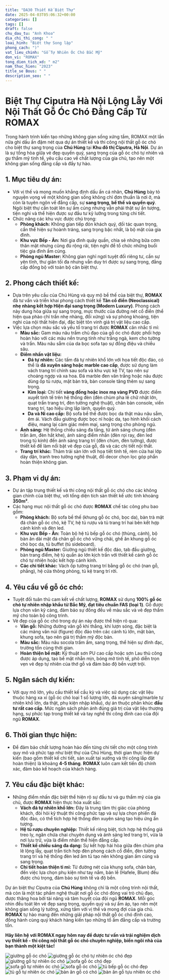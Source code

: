 ```yaml
---
title: "DA30 Thiết Kế Biệt Thự"
date: 2025-04-03T05:06:32+00:00
categories: []
tags: []
draft: false
chu_dau_tu: "Anh Khoa"
dia_chi_thi_cong: " "
loai_hinh: "Biệt thự Song lập"
phong_cach: ")"
vat_lieu_chinh: "Gỗ Tự Nhiên Óc Chó Bắc Mỹ"
don_vi: "ROMAX"
tong_dien_tich_xd: " m2"
nam_thuc_hien: "2023"
title_se Bous: " "
description_seo: " "
---
```

# Biệt Thự Ciputra Hà Nội Lộng Lẫy Với Nội Thất Gỗ Óc Chó Đẳng Cấp Từ ROMAX

Trong hành trình kiến tạo những không gian sống xứng tầm, ROMAX một lần nữa ghi dấu ấn đậm nét qua dự án thiết kế và thi công nội thất gỗ óc chó cho biệt thự sang trọng của **Chú Hùng** tại **Khu đô thị Ciputra, Hà Nội**. Dự án là sự tổng hòa giữa vẻ đẹp quyền quý, sang trọng của gỗ óc chó tự nhiên và gu thẩm mỹ tinh tế, yêu cầu cao về chất lượng của gia chủ, tạo nên một không gian sống đẳng cấp và đầy tự hào.

## 1. Mục tiêu dự án:

* Với vị thế và mong muốn khẳng định dấu ấn cá nhân, **Chú Hùng** bày tỏ nguyện vọng về một không gian sống không chỉ đơn thuần là nơi ở, mà còn là tuyên ngôn về đẳng cấp, sự **sang trọng, bề thế và quyền quý**. Ngôi biệt thự cần toát lên sự ấm cúng nhưng vẫn phải thật sự ấn tượng, tiện nghi và thể hiện được sự đầu tư kỹ lưỡng trong từng chi tiết.
* Chức năng các khu vực được chú trọng:
  + **Phòng khách:** Không gian tiếp đón khách quý, đối tác quan trọng, cần thể hiện sự hoành tráng, sang trọng bậc nhất, là bộ mặt của gia đình.
  + **Khu vực Bếp - Ăn:** Nơi gia đình quây quần, chia sẻ những bữa cơm thân mật nhưng cũng đủ rộng rãi, tiện nghi để tổ chức những buổi tiệc gia đình ấm cúng.
  + **Phòng ngủ Master:** Không gian nghỉ ngơi tuyệt đối riêng tư, cần sự yên tĩnh, thư giãn tối đa nhưng vẫn duy trì được sự sang trọng, đẳng cấp đồng bộ với toàn bộ căn biệt thự.

## 2. Phong cách thiết kế:

* Dựa trên yêu cầu của Chú Hùng và quy mô bề thế của biệt thự, **ROMAX** đã tư vấn và triển khai phong cách thiết kế **Tân cổ điển (Neoclassical) nhẹ nhàng kết hợp Hiện đại sang trọng (Modern Luxury)**. Phong cách này dung hòa giữa sự sang trọng, mực thước của đường nét cổ điển (thể hiện qua phào chỉ trần nhẹ nhàng, đối xứng) và sự phóng khoáng, tiện nghi của nội thất hiện đại, đặc biệt tôn vinh giá trị vật liệu cao cấp.
* Việc lựa chọn màu sắc và yếu tố trang trí được **ROMAX** cân nhắc tỉ mỉ:
  + **Màu sắc:** Gam màu nâu trầm chủ đạo của gỗ óc chó được phối hợp hoàn hảo với các màu nền trung tính như trắng ngà, kem cho tường và trần. Màu nâu sẫm của da bọc sofa tạo sự đồng điệu và chiều sâu.
  + **Điểm nhấn vật liệu:**
    - **Đá tự nhiên:** Các tấm đá tự nhiên khổ lớn với họa tiết độc đáo, có thể là **đá xuyên sáng hoặc marble cao cấp**, được sử dụng làm vách trang trí chính sau sofa và khu vực kệ TV, tạo nên sự choáng ngợp và xa hoa. Đá marble đen vân trắng hoặc nâu được dùng ốp tủ rượu, mặt bàn trà, bàn console tăng thêm sự sang trọng.
    - **Kim loại:** Chi tiết **vàng đồng hoặc inox mạ vàng PVD** được điểm xuyết tinh tế trên hệ thống đèn (đèn chùm pha lê chữ nhật lớn, quạt trần trang trí, đèn tường nghệ thuật), chân bàn console, viền trang trí, tạo hiệu ứng lấp lánh, quyền quý.
    - **Da và Nỉ cao cấp:** Bộ sofa bề thế được bọc da thật màu nâu sẫm, êm ái. Vách đầu giường được bọc nỉ hoặc da, tạo hình khối cách điệu, mang lại cảm giác mềm mại, sang trọng cho phòng ngủ.
  + **Ánh sáng:** Hệ thống chiếu sáng đa tầng, từ ánh sáng chung (đèn trần âm, đèn hắt khe), ánh sáng điểm nhấn (đèn rọi ray, đèn led trong tủ kính) đến ánh sáng trang trí (đèn chùm, đèn tường), được thiết kế để làm nổi bật vẻ đẹp của gỗ, đá và các chi tiết nội thất.
  + **Trang trí khác:** Thảm trải sàn lớn với họa tiết tinh tế, rèm cửa hai lớp dày dặn, tranh treo tường nghệ thuật, đồ decor chọn lọc góp phần hoàn thiện không gian.

## 3. Phạm vi dự án:

* Dự án tập trung thiết kế và thi công nội thất gỗ óc chó cho các không gian chính của biệt thự, với tổng diện tích sàn thiết kế ước tính khoảng **350m²**.
* Các hạng mục nội thất gỗ óc chó được **ROMAX** chế tác công phu bao gồm:
  + **Phòng khách:** Bộ sofa bề thế (khung gỗ óc chó, bọc da), bàn trà mặt đá chân gỗ óc chó, kệ TV, hệ tủ rượu và tủ trang trí hai bên kết hợp cánh kính và đèn led.
  + **Khu vực Bếp - Ăn:** Toàn bộ hệ tủ bếp gỗ óc chó (thùng, cánh), bộ bàn ăn dài mặt đá chân gỗ óc chó vững chãi, ghế ăn khung gỗ óc chó bọc da, tủ buffet (tủ sideboard).
  + **Phòng ngủ Master:** Giường ngủ thiết kế độc đáo, tab đầu giường, bàn trang điểm, hệ tủ quần áo lớn kịch trần với thiết kế cánh gỗ óc chó tự nhiên hoặc kết hợp cánh kính.
  + **Các chi tiết khác:** Vách ốp tường trang trí bằng gỗ óc chó (nan gỗ, phẳng), hệ cửa thông phòng, tủ kệ trang trí rời.

## 4. Yêu cầu về gỗ óc chó:

* Tuyệt đối tuân thủ cam kết về chất lượng, **ROMAX** sử dụng **100% gỗ óc chó tự nhiên nhập khẩu từ Bắc Mỹ, đạt tiêu chuẩn FAS (loại 1)**. Gỗ được lựa chọn vân kỹ càng, đảm bảo sự đồng đều về màu sắc và vẻ đẹp thẩm mỹ cho toàn bộ công trình.
* Vẻ đẹp của gỗ óc chó trong dự án này được thể hiện rõ qua:
  + **Vân gỗ:** Những đường vân gỗ khi thẳng, khi lượn sóng, đặc biệt là các mảng vân núi (figure) độc đáo trên các cánh tủ lớn, mặt bàn, khung sofa, tạo nên giá trị thẩm mỹ độc bản.
  + **Màu sắc:** Màu nâu socola trầm ấm, sang trọng, thể hiện sự đĩnh đạc, trường tồn cùng thời gian.
  + **Hoàn thiện bề mặt:** Kỹ thuật sơn PU cao cấp hoặc sơn Lau thủ công được áp dụng, tạo bề mặt nhẵn mịn, bóng mờ tinh tế, phô diễn trọn vẹn vẻ đẹp tự nhiên của thớ gỗ và đảm bảo độ bền vượt trội.

## 5. Ngân sách dự kiến:

* Với quy mô lớn, yêu cầu thiết kế cầu kỳ và việc sử dụng các vật liệu thuộc hàng xa xỉ (gỗ óc chó loại 1 số lượng lớn, đá xuyên sáng/marble tự nhiên khổ lớn, da thật, phụ kiện nhập khẩu), dự án thuộc phân khúc **đầu tư rất cao cấp**. Mức ngân sách phản ánh đúng giá trị của vật liệu thượng hạng, sự phức tạp trong thiết kế và tay nghề thi công đỉnh cao của đội ngũ **ROMAX**.

## 6. Thời gian thực hiện:

* Để đảm bảo chất lượng hoàn hảo đến từng chi tiết cho một công trình quy mô và phức tạp như biệt thự của Chú Hùng, thời gian thực hiện dự kiến (bao gồm thiết kế chi tiết, sản xuất tại xưởng và thi công lắp đặt hoàn thiện) là khoảng **4-5 tháng**. **ROMAX** luôn cam kết tiến độ chính xác, đảm bảo kế hoạch của khách hàng.

## 7. Yêu cầu đặc biệt khác:

* Những điểm nhấn đặc biệt thể hiện rõ sự đầu tư và gu thẩm mỹ của gia chủ, được **ROMAX** hiện thực hóa xuất sắc:
  + **Vách đá tự nhiên khổ lớn:** Đây là trung tâm thị giác của phòng khách, đòi hỏi kỹ thuật thi công phức tạp và sự lựa chọn phiến đá độc đáo, có thể tích hợp hệ thống đèn xuyên sáng tạo hiệu ứng ấn tượng.
  + **Hệ tủ rượu chuyên nghiệp:** Thiết kế riêng biệt, tích hợp hệ thống giá treo ly, ngăn chứa chai chuyên dụng và ánh sáng led trang trí, vừa là nơi lưu trữ, vừa là điểm nhấn thể hiện đẳng cấp.
  + **Thiết kế chiếu sáng đa dạng:** Sự kết hợp hài hòa giữa đèn chùm pha lê lộng lẫy, quạt trần tích hợp đèn phong cách cổ điển, đèn tường trang trí và hệ thống đèn led âm tủ tạo nên không gian ấm cúng và sang trọng.
  + **Chi tiết hoàn thiện tỉ mỉ:** Từ đường nét của khung sofa, chân bàn, đến việc lựa chọn phụ kiện như tay nắm, bản lề (Hafele, Blum) đều được chú trọng, đảm bảo sự tinh tế và độ bền.

Dự án biệt thự Ciputra của **Chú Hùng** không chỉ là một công trình nội thất, mà còn là một tác phẩm nghệ thuật nơi gỗ óc chó đóng vai trò chủ đạo, được thăng hoa bởi tài năng và tâm huyết của đội ngũ **ROMAX**. Mỗi góc nhìn đều toát lên vẻ đẹp sang trọng, quyền quý và sự ấm áp, tạo nên một không gian sống lý tưởng, xứng tầm với vị thế và mong đợi của gia chủ. **ROMAX** tự hào mang đến những giải pháp nội thất gỗ óc chó đỉnh cao, đồng hành cùng quý khách hàng kiến tạo những tổ ấm đẳng cấp và trường tồn.

**Hãy liên hệ với ROMAX ngay hôm nay để được tư vấn và trải nghiệm dịch vụ thiết kế - thi công nội thất gỗ óc chó chuyên nghiệp, biến ngôi nhà của bạn thành một kiệt tác!**

![giường gỗ óc chó](/img/giuong/gg30/giuong-go-oc-cho-gg30-37.webp)
![giường gỗ óc chó tự nhiên óc chó đẹp](/img/giuong/gg30/giuong-go-oc-cho-gg30-36.webp)
![giường gỗ tự nhiên óc chó](/img/giuong/gg30/giuong-go-oc-cho-gg30-35.webp)
![sofa gỗ óc chó đẹp](/img/sofa/sf30/sofa-go-oc-cho-sf30-3.webp)
![sofa gỗ tự nhiên óc chó](/img/sofa/sf30/sofa-go-oc-cho-sf30-2.webp)
![sofa gỗ óc chó](/img/sofa/sf30/sofa-go-oc-cho-sf30-1.webp)
![tủ bếp gỗ óc chó đẹp](/img/tu-bep/tb30/tu-bep-go-oc-cho-tb30-2.webp)
![tủ gỗ tự nhiên óc chó](/img/tu-bep/tb30/tu-bep-go-oc-cho-tb30-1.webp)
![bàn ăn gỗ có chó](/img/ban-an/ba30/ban-an-go-oc-cho-ba30-2.webp)
![bàn ăn gỗ tựu nhiên óc chó](/img/ban-an/ba30/ban-an-go-oc-cho-ba30-1.webp)